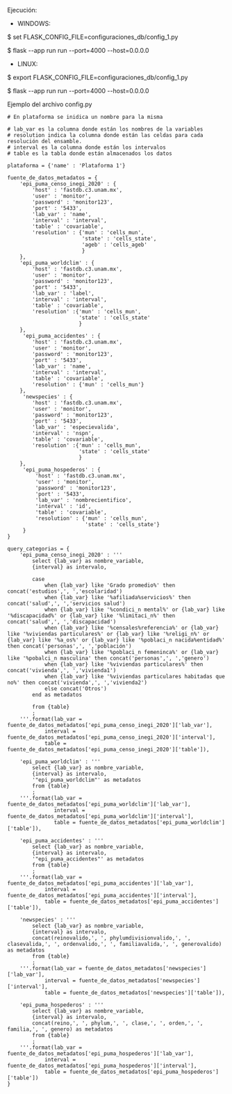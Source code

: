 Ejecución: 
- WINDOWS:
  
$ set FLASK_CONFIG_FILE=configuraciones_db/config_1.py

$ flask --app run run --port=4000 --host=0.0.0.0

- LINUX:

$ export FLASK_CONFIG_FILE=configuraciones_db/config_1.py

$ flask --app run run --port=4000 --host=0.0.0.0

Ejemplo del archivo config.py
    
    
    # En plataforma se inidica un nombre para la misma
    
    # lab_var es la columna donde están los nombres de la variables
    # resolution indica la columna donde están las celdas para cada resolución del ensamble.
    # interval es la columna donde están los intervalos
    # table es la tabla donde están almacenados los datos
    
    plataforma = {'name' : 'Plataforma 1'}
    
    fuente_de_datos_metadatos = {
        'epi_puma_censo_inegi_2020' : {
            'host' : 'fastdb.c3.unam.mx',
            'user' : 'monitor',
            'password' : 'monitor123',
            'port' : '5433',
            'lab_var' : 'name',
            'interval' : 'interval',
            'table' : 'covariable',
            'resolution' : {'mun' : 'cells_mun',
                            'state' : 'cells_state',
                            'ageb' : 'cells_ageb'
                            }
        },
        'epi_puma_worldclim' : {
            'host' : 'fastdb.c3.unam.mx',
            'user' : 'monitor',
            'password' : 'monitor123',
            'port' : '5433',
            'lab_var' : 'label',
            'interval' : 'interval',
            'table' : 'covariable',
            'resolution' :{'mun' : 'cells_mun',
                           'state' : 'cells_state'
                           }
        },
         'epi_puma_accidentes' : {
            'host' : 'fastdb.c3.unam.mx',
            'user' : 'monitor',
            'password' : 'monitor123',
            'port' : '5433',
            'lab_var' : 'name',
            'interval' : 'interval',
            'table' : 'covariable',
            'resolution' : {'mun' : 'cells_mun'}
        },
         'newspecies' : {
            'host' : 'fastdb.c3.unam.mx',
            'user' : 'monitor',
            'password' : 'monitor123',
            'port' : '5433',
            'lab_var' : 'especievalida',
            'interval' : 'nspn',
            'table' : 'covariable',
            'resolution' :{'mun' : 'cells_mun',
                           'state' : 'cells_state'
                           }
        },
         'epi_puma_hospederos' : {
             'host' : 'fastdb.c3.unam.mx',
             'user' : 'monitor',
             'password' : 'monitor123',
             'port' : '5433',
             'lab_var' : 'nombrecientifico',
             'interval' : 'id',
             'table' : 'covariable',
             'resolution' : {'mun' : 'cells_mun',
                             'state' : 'cells_state'}
         }
    }
    
    query_categorias = {
        'epi_puma_censo_inegi_2020' : '''
            select {lab_var} as nombre_variable,
            {interval} as intervalo,
    
            case 
                when {lab_var} like 'Grado promedio%' then concat('estudios',', ','escolaridad') 
                when {lab_var} like '%afiliada%servicios%' then concat('salud',', ','servicios salud')
                when {lab_var} like '%condici_n mental%' or {lab_var} like '%discapacidad%' or {lab_var} like '%limitaci_n%' then concat('salud',', ','discapacidad')
                when {lab_var} like '%censales%referencia%' or {lab_var} like '%viviendas particulares%' or {lab_var} like '%religi_n%' or {lab_var} like '%a_os%' or {lab_var} like '%poblaci_n nacida%entidad%' then concat('personas',', ','población')
                when {lab_var} like '%poblaci_n femeninca%' or {lab_var} like '%pobalci_n masculina' then concat('personas',', ','genero')
                when {lab_var} like '%viviendas particulares%' then concat('vivienda',', ','vivienda1')
                when {lab_var} like '%viviendas particulares habitadas que no%' then concat('vivienda',', ','vivienda2')
                else concat('Otros')
            end as metadatos
    
            from {table}
            ;
        '''.format(lab_var = fuente_de_datos_metadatos['epi_puma_censo_inegi_2020']['lab_var'],
                interval = fuente_de_datos_metadatos['epi_puma_censo_inegi_2020']['interval'],
                table = fuente_de_datos_metadatos['epi_puma_censo_inegi_2020']['table']),
    
        'epi_puma_worldclim' : '''
            select {lab_var} as nombre_variable,
            {interval} as intervalo,
            '"epi_puma_worldclim"' as metadatos
            from {table}
            ;
        '''.format(lab_var = fuente_de_datos_metadatos['epi_puma_worldclim']['lab_var'],
                   interval = fuente_de_datos_metadatos['epi_puma_worldclim']['interval'],
                   table = fuente_de_datos_metadatos['epi_puma_worldclim']['table']),
    
        'epi_puma_accidentes' : '''
            select {lab_var} as nombre_variable,
            {interval} as intervalo,
            '"epi_puma_accidentes"' as metadatos
            from {table}
            ;
        '''.format(lab_var = fuente_de_datos_metadatos['epi_puma_accidentes']['lab_var'],
                interval = fuente_de_datos_metadatos['epi_puma_accidentes']['interval'],
                table = fuente_de_datos_metadatos['epi_puma_accidentes']['table']),
    
        'newspecies' : '''
            select {lab_var} as nombre_variable,
            {interval} as intervalo,
            concat(reinovalido,', ', phylumdivisionvalido,', ', clasevalida,', ', ordenvalido,', ', familiavalida,', ', generovalido) as metadatos
            from {table}
            ;
        '''.format(lab_var = fuente_de_datos_metadatos['newspecies']['lab_var'],
                interval = fuente_de_datos_metadatos['newspecies']['interval'],
                table = fuente_de_datos_metadatos['newspecies']['table']),
    
        'epi_puma_hospederos' : '''
            select {lab_var} as nombre_variable,
            {interval} as intervalo,
            concat(reino,', ', phylum,', ', clase,', ', orden,', ', familia,', ', genero) as metadatos
            from {table}
            ;
        '''.format(lab_var = fuente_de_datos_metadatos['epi_puma_hospederos']['lab_var'],
                interval = fuente_de_datos_metadatos['epi_puma_hospederos']['interval'],
                table = fuente_de_datos_metadatos['epi_puma_hospederos']['table'])
    }
